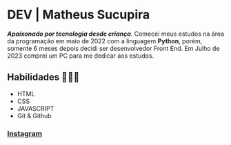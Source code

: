# DEV | Matheus Sucupira
***Apaixonado por tecnologia desde criança***. Comecei meus estudos na área da programação em maio de 2022 com a linguagem **Python**, porém, somente 6 meses depois decidi ser desenvolvedor Front End. Em Julho de 2023 comprei um PC para me dedicar aos estudos.

## Habilidades 👨🏽‍💻 ##
- HTML
- CSS
- JAVASCRIPT
- Git & Github

### [Instagram](https://www.instagram.com/matheus.sucupira/) ###

<!---
MatheuSucupira/MatheuSucupira is a ✨ special ✨ repository because its `README.md` (this file) appears on your GitHub profile.
You can click the Preview link to take a look at your changes.
--->
